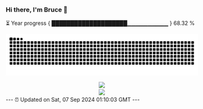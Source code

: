 ### Hi there, I'm Bruce 👋
⏳ Year progress { ████████████████████▁▁▁▁▁▁▁▁▁▁ } 68.32 %

![](https://raw.githubusercontent.com/Swiftie13st/Swiftie13st/main/assets/github-contribution-grid-snake-dark.svg)


<div align="center"> <img src="https://metrics.lecoq.io/Swiftie13st?template=classic&config.timezone=Asia%2FShanghai"> </div>

<div align="center"> <img src="https://github-readme-streak-stats.herokuapp.com/?user=Swiftie13st" /> </div>
---
⏰ Updated on Sat, 07 Sep 2024 01:10:03 GMT
---

